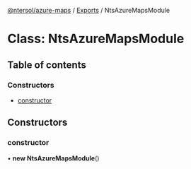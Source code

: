 [@ntersol/azure-maps](../README.md) / [Exports](../modules.md) / NtsAzureMapsModule

# Class: NtsAzureMapsModule

## Table of contents

### Constructors

- [constructor](NtsAzureMapsModule.md#constructor)

## Constructors

### constructor

• **new NtsAzureMapsModule**()
